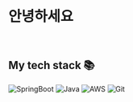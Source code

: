 

<h1>안녕하세요</h1>

<p>

</p>

<br />
<h2> My tech stack 📚 </h2>

![SpringBoot](https://img.shields.io/badge/-SpringBoot-43853d?style=for-the-badge&logo=SpringBoot&logoColor=white)
![Java](https://img.shields.io/badge/-Java-007396?style=for-the-badge&logo=java&logoColor=ffffff)
![AWS](https://img.shields.io/badge/-AWS-232F3E?style=for-the-badge&logo=amazon-aws&logoColor=ffffff)
![Git](https://img.shields.io/badge/-Git-F05032?style=for-the-badge&logo=git&logoColor=ffffff)



<br/>

</p>

